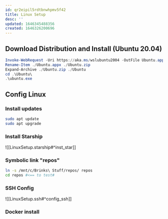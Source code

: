 ```yaml
---
id: qr2eipil5rdtbnwhpmv5f42
title: Linux Setup
desc: ''
updated: 1646345488356
created: 1646326200696
---
```

## Download Distribution and Install (Ubuntu 20.04)  
```Powershell
Invoke-WebRequest -Uri https://aka.ms/wslubuntu2004 -OutFile Ubuntu.appx -UseBasicParsing  
Rename-Item ./Ubuntu.appx ./Ubuntu.zip
Expand-Archive ./Ubuntu.zip ./Ubuntu
cd .\Ubuntu\
.\ubuntu.exe
```

## Config Linux  
### Install updates  
```bash
sudo apt update
sudo apt upgrade
```

### Install Starship  
![[LinuxSetup.starship#^inst_star]]

### Symbolic link "repos"  
```bash
ln -s /mnt/c/Brinks\ Stuff/repos/ repos
cd repos #<== to test#
```

### SSH Config  
![[LinuxSetup.ssh#^config_ssh]]  

### Docker install




